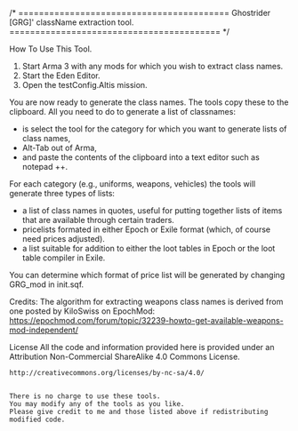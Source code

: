 /*
	=========================================
	Ghostrider [GRG]' className extraction tool.
	=========================================
*/

How To Use This Tool.

1) Start Arma 3 with any mods for which you wish to extract class names.
2) Start the Eden Editor.
3) Open the testConfig.Altis mission.

You are now ready to generate the class names. The tools copy these to the clipboard. 
All you need to do to generate a list of classnames:
  - is select the tool for the category for which you want to generate lists of class names, 
  - Alt-Tab out of Arma, 
  - and paste the contents of the clipboard into a text editor such as notepad ++.
  
For each category (e.g., uniforms, weapons, vehicles) the tools will generate three types of lists:

- a list of class names in quotes, useful for putting together lists of items that are available through certain traders.
- pricelists formated in either Epoch or Exile format (which, of course need prices adjusted).
- a list suitable for addition to either the loot tables in Epoch or the loot table compiler in Exile.

You can determine which format of price list will be generated by changing GRG_mod in init.sqf.

Credits:
	The algorithm for extracting weapons class names is derived from one posted by KiloSwiss on EpochMod:
	https://epochmod.com/forum/topic/32239-howto-get-available-weapons-mod-independent/
	
License
	All the code and information provided here is provided under an Attribution Non-Commercial ShareAlike 4.0 Commons License.

	http://creativecommons.org/licenses/by-nc-sa/4.0/		
	
	
	There is no charge to use these tools.
	You may modify any of the tools as you like.
	Please give credit to me and those listed above if redistributing modified code.
